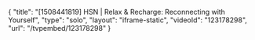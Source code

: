 {
    "title": "[1508441819] HSN | Relax & Recharge: Reconnecting with Yourself",
    "type": "solo",
    "layout": "iframe-static",
    "videoId": "123178298",
    "url": "\/tvpembed\/123178298"
}